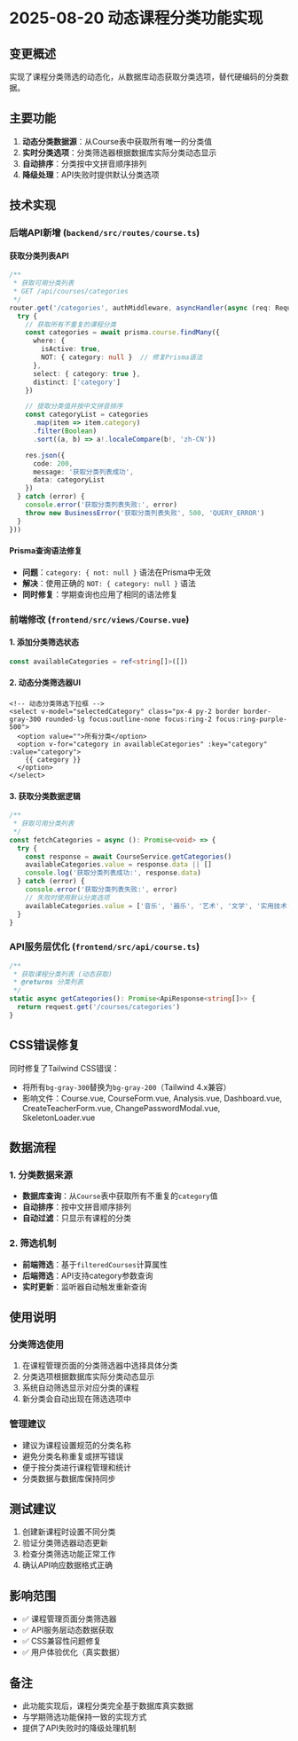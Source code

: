 # 2025-08-20 动态课程分类功能实现

## 变更概述
实现了课程分类筛选的动态化，从数据库动态获取分类选项，替代硬编码的分类数据。

## 主要功能
1. **动态分类数据源**：从Course表中获取所有唯一的分类值
2. **实时分类选项**：分类筛选器根据数据库实际分类动态显示
3. **自动排序**：分类按中文拼音顺序排列
4. **降级处理**：API失败时提供默认分类选项

## 技术实现

### 后端API新增 (`backend/src/routes/course.ts`)

#### 获取分类列表API
```typescript
/**
 * 获取可用分类列表
 * GET /api/courses/categories
 */
router.get('/categories', authMiddleware, asyncHandler(async (req: Request, res: Response) => {
  try {
    // 获取所有不重复的课程分类
    const categories = await prisma.course.findMany({
      where: { 
        isActive: true, 
        NOT: { category: null }  // 修复Prisma语法
      },
      select: { category: true },
      distinct: ['category']
    })

    // 提取分类值并按中文拼音排序
    const categoryList = categories
      .map(item => item.category)
      .filter(Boolean)
      .sort((a, b) => a!.localeCompare(b!, 'zh-CN'))

    res.json({
      code: 200,
      message: '获取分类列表成功',
      data: categoryList
    })
  } catch (error) {
    console.error('获取分类列表失败:', error)
    throw new BusinessError('获取分类列表失败', 500, 'QUERY_ERROR')
  }
}))
```

#### Prisma查询语法修复
- **问题**：`category: { not: null }` 语法在Prisma中无效
- **解决**：使用正确的 `NOT: { category: null }` 语法
- **同时修复**：学期查询也应用了相同的语法修复

### 前端修改 (`frontend/src/views/Course.vue`)

#### 1. 添加分类筛选状态
```typescript
const availableCategories = ref<string[]>([])
```

#### 2. 动态分类筛选器UI
```vue
<!-- 动态分类筛选下拉框 -->
<select v-model="selectedCategory" class="px-4 py-2 border border-gray-300 rounded-lg focus:outline-none focus:ring-2 focus:ring-purple-500">
  <option value="">所有分类</option>
  <option v-for="category in availableCategories" :key="category" :value="category">
    {{ category }}
  </option>
</select>
```

#### 3. 获取分类数据逻辑
```typescript
/**
 * 获取可用分类列表
 */
const fetchCategories = async (): Promise<void> => {
  try {
    const response = await CourseService.getCategories()
    availableCategories.value = response.data || []
    console.log('获取分类列表成功:', response.data)
  } catch (error) {
    console.error('获取分类列表失败:', error)
    // 失败时使用默认分类选项
    availableCategories.value = ['音乐', '器乐', '艺术', '文学', '实用技术', '综合']
  }
}
```

### API服务层优化 (`frontend/src/api/course.ts`)

```typescript
/**
 * 获取课程分类列表 (动态获取)
 * @returns 分类列表
 */
static async getCategories(): Promise<ApiResponse<string[]>> {
  return request.get('/courses/categories')
}
```

## CSS错误修复
同时修复了Tailwind CSS错误：
- 将所有`bg-gray-300`替换为`bg-gray-200`（Tailwind 4.x兼容）
- 影响文件：Course.vue, CourseForm.vue, Analysis.vue, Dashboard.vue, CreateTeacherForm.vue, ChangePasswordModal.vue, SkeletonLoader.vue

## 数据流程

### 1. 分类数据来源
- **数据库查询**：从`Course`表中获取所有不重复的`category`值
- **自动排序**：按中文拼音顺序排列
- **自动过滤**：只显示有课程的分类

### 2. 筛选机制
- **前端筛选**：基于`filteredCourses`计算属性
- **后端筛选**：API支持category参数查询
- **实时更新**：监听器自动触发重新查询

## 使用说明

### 分类筛选使用
1. 在课程管理页面的分类筛选器中选择具体分类
2. 分类选项根据数据库实际分类动态显示
3. 系统自动筛选显示对应分类的课程
4. 新分类会自动出现在筛选选项中

### 管理建议
- 建议为课程设置规范的分类名称
- 避免分类名称重复或拼写错误
- 便于按分类进行课程管理和统计
- 分类数据与数据库保持同步

## 测试建议
1. 创建新课程时设置不同分类
2. 验证分类筛选器动态更新
3. 检查分类筛选功能正常工作
4. 确认API响应数据格式正确

## 影响范围
- ✅ 课程管理页面分类筛选器
- ✅ API服务层动态数据获取
- ✅ CSS兼容性问题修复
- ✅ 用户体验优化（真实数据）

## 备注
- 此功能实现后，课程分类完全基于数据库真实数据
- 与学期筛选功能保持一致的实现方式
- 提供了API失败时的降级处理机制
